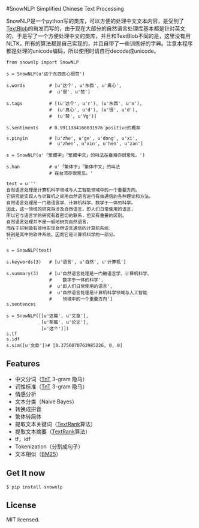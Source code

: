 #SnowNLP: Simplified Chinese Text Processing

SnowNLP是一个python写的类库，可以方便的处理中文文本内容，是受到了[TextBlob](https://github.com/sloria/TextBlob)的启发而写的，由于现在大部分的自然语言处理库基本都是针对英文的，于是写了一个方便处理中文的类库，并且和TextBlob不同的是，这里没有用NLTK，所有的算法都是自己实现的，并且自带了一些训练好的字典。注意本程序都是处理的unicode编码，所以使用时请自行decode成unicode。

~~~~{python}
from snownlp import SnowNLP

s = SnowNLP(u'这个东西真心很赞')

s.words         # [u'这个', u'东西', u'真心',
                #  u'很', u'赞']

s.tags          # [(u'这个', u'r'), (u'东西', u'n'),
                #  (u'真心', u'd'), (u'很', u'd'),
                #  (u'赞', u'Vg')]

s.sentiments    # 0.9911384166031976 positive的概率

s.pinyin        # [u'zhe', u'ge', u'dong', u'xi',
                #  u'zhen', u'xin', u'hen', u'zan']

s = SnowNLP(u'「繁體字」「繁體中文」的叫法在臺灣亦很常見。')

s.han           # u'「繁体字」「繁体中文」的叫法
                # 在台湾亦很常见。'

text = u'''
自然语言处理是计算机科学领域与人工智能领域中的一个重要方向。
它研究能实现人与计算机之间用自然语言进行有效通信的各种理论和方法。
自然语言处理是一门融语言学、计算机科学、数学于一体的科学。
因此，这一领域的研究将涉及自然语言，即人们日常使用的语言，
所以它与语言学的研究有着密切的联系，但又有重要的区别。
自然语言处理并不是一般地研究自然语言，
而在于研制能有效地实现自然语言通信的计算机系统，
特别是其中的软件系统。因而它是计算机科学的一部分。
'''

s = SnowNLP(text)

s.keywords(3)	# [u'语言', u'自然', u'计算机']

s.summary(3)	# [u'自然语言处理是一门融语言学、计算机科学、
				#	 数学于一体的科学',
				#  u'即人们日常使用的语言',
				#  u'自然语言处理是计算机科学领域与人工智能
				#	 领域中的一个重要方向']
s.sentences

s = SnowNLP([[u'这篇', u'文章'],
             [u'那篇', u'论文'],
             [u'这个']])
s.tf
s.idf
s.sim([u'文章'])# [0.3756070762985226, 0, 0]
~~~~

## Features

* 中文分词（[TnT](http://aclweb.org/anthology//A/A00/A00-1031.pdf) 3-gram 隐马）
* 词性标准（[TnT](http://aclweb.org/anthology//A/A00/A00-1031.pdf) 3-gram 隐马）
* 情感分析
* 文本分类（Naive Bayes）
* 转换成拼音
* 繁体转简体
* 提取文本关键词（[TextRank](http://acl.ldc.upenn.edu/acl2004/emnlp/pdf/Mihalcea.pdf)算法）
* 提取文本摘要（[TextRank](http://acl.ldc.upenn.edu/acl2004/emnlp/pdf/Mihalcea.pdf)算法）
* tf，idf
* Tokenization（分割成句子）
* 文本相似（[BM25](http://en.wikipedia.org/wiki/Okapi_BM25)）

## Get It now

~~~~
$ pip install snownlp
~~~~

## License

MIT licensed.

